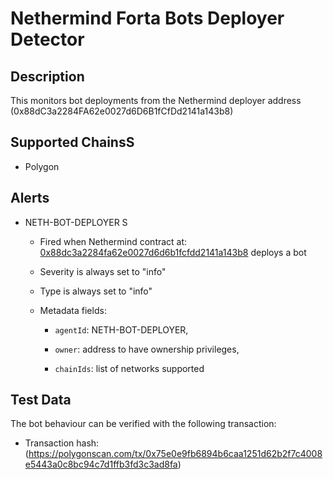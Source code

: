 # Nethermind Forta Bots Deployer Detector

## Description
This  monitors bot deployments from the Nethermind deployer address (0x88dC3a2284FA62e0027d6D6B1fCfDd2141a143b8)

## Supported ChainsS
- Polygon

## Alerts
- NETH-BOT-DEPLOYER
S
  - Fired when Nethermind contract at: [0x88dc3a2284fa62e0027d6d6b1fcfdd2141a143b8](https://polygonscan.com/tx/0x88dc3a2284fa62e0027d6d6b1fcfdd2141a143b8) deploys a bot
  - Severity is always set to "info" 
  - Type is always set to "info" 
  - Metadata fields:

     - `agentId`: NETH-BOT-DEPLOYER,

     - `owner`: address to have ownership privileges,

    - `chainIds`: list of networks supported 

## Test Data

The bot behaviour can be verified with the following transaction:
- Transaction hash: (https://polygonscan.com/tx/0x75e0e9fb6894b6caa1251d62b2f7c4008e5443a0c8bc94c7d1ffb3fd3c3ad8fa)
